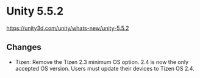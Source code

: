 # Unity 5.5.2

https://unity3d.com/unity/whats-new/unity-5.5.2

## Changes



*   Tizen: Remove the Tizen 2.3 minimum OS option. 2.4 is now the only accepted OS version. Users must update their devices to Tizen OS 2.4.